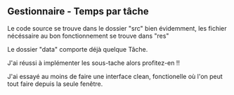 ## Gestionnaire - Temps par tâche

Le code source se trouve dans le dossier "src" bien évidemment,
les fichier nécéssaire au bon fonctionnement se trouve dans "res"

Le dossier "data" comporte déjà quelque Tâche.

J'ai réussi à implémenter les sous-tache alors profitez-en !!

J'ai essayé au moins de faire une interface clean, fonctionelle où l'on peut tout faire depuis la seule fenêtre.
